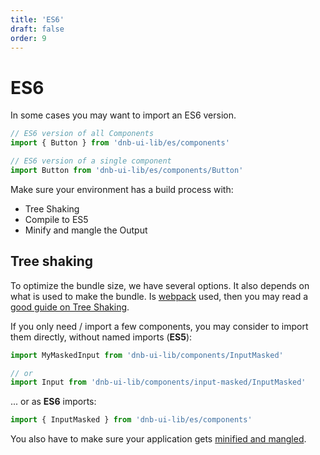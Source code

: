 ```yaml
---
title: 'ES6'
draft: false
order: 9
---
```


# ES6

In some cases you may want to import an ES6 version.

```js
// ES6 version of all Components
import { Button } from 'dnb-ui-lib/es/components'

// ES6 version of a single component
import Button from 'dnb-ui-lib/es/components/Button'
```

Make sure your environment has a build process with:

- Tree Shaking
- Compile to ES5
- Minify and mangle the Output

## Tree shaking

To optimize the bundle size, we have several options. It also depends on what is used to make the bundle. Is [webpack](https://webpack.js.org) used, then you may read a [good guide on Tree Shaking](https://webpack.js.org/guides/tree-shaking).

If you only need / import a few components, you may consider to import them directly, without named imports (**ES5**):

```js
import MyMaskedInput from 'dnb-ui-lib/components/InputMasked'

// or
import Input from 'dnb-ui-lib/components/input-masked/InputMasked'
```

... or as **ES6** imports:

```js
import { InputMasked } from 'dnb-ui-lib/es/components'
```

You also have to make sure your application gets [minified and mangled](https://webpack.js.org/guides/tree-shaking/#minify-the-output).
